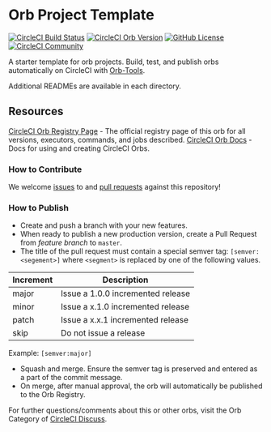 # Orb Project Template

[![CircleCI Build Status](https://circleci.com/gh/theappnest/swissfork.svg?style=shield "CircleCI Build Status")](https://circleci.com/gh/theappnest/swissfork) [![CircleCI Orb Version](https://img.shields.io/badge/endpoint.svg?url=https://badges.circleci.io/orb/drest/swissfork)](https://circleci.com/orbs/registry/orb/drest/swissfork) [![GitHub License](https://img.shields.io/badge/license-MIT-lightgrey.svg)](https://raw.githubusercontent.com/theappnest/swissfork/master/LICENSE) [![CircleCI Community](https://img.shields.io/badge/community-CircleCI%20Discuss-343434.svg)](https://discuss.circleci.com/c/ecosystem/orbs)



A starter template for orb projects. Build, test, and publish orbs automatically on CircleCI with [Orb-Tools](https://circleci.com/orbs/registry/orb/circleci/orb-tools).

Additional READMEs are available in each directory.



## Resources

[CircleCI Orb Registry Page](https://circleci.com/orbs/registry/orb/drest/swissfork) - The official registry page of this orb for all versions, executors, commands, and jobs described.
[CircleCI Orb Docs](https://circleci.com/docs/2.0/orb-intro/#section=configuration) - Docs for using and creating CircleCI Orbs.

### How to Contribute

We welcome [issues](https://github.com/theappnest/swissfork/issues) to and [pull requests](https://github.com/theappnest/swissfork/pulls) against this repository!

### How to Publish
* Create and push a branch with your new features.
* When ready to publish a new production version, create a Pull Request from _feature branch_ to `master`.
* The title of the pull request must contain a special semver tag: `[semver:<segement>]` where `<segment>` is replaced by one of the following values.

| Increment | Description|
| ----------| -----------|
| major     | Issue a 1.0.0 incremented release|
| minor     | Issue a x.1.0 incremented release|
| patch     | Issue a x.x.1 incremented release|
| skip      | Do not issue a release|

Example: `[semver:major]`

* Squash and merge. Ensure the semver tag is preserved and entered as a part of the commit message.
* On merge, after manual approval, the orb will automatically be published to the Orb Registry.


For further questions/comments about this or other orbs, visit the Orb Category of [CircleCI Discuss](https://discuss.circleci.com/c/orbs).

